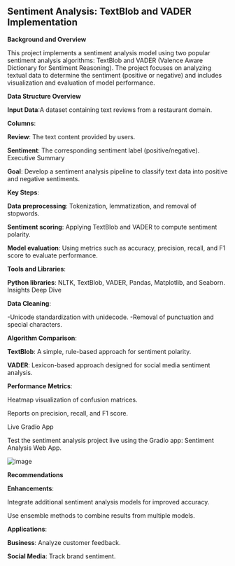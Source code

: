 ## Sentiment Analysis: TextBlob and VADER Implementation

**Background and Overview**

This project implements a sentiment analysis model using two popular sentiment analysis algorithms: TextBlob and VADER (Valence Aware Dictionary for Sentiment Reasoning). The project focuses on analyzing textual data to determine the sentiment (positive or negative) and includes visualization and evaluation of model performance.

**Data Structure Overview**

**Input Data**:A dataset containing text reviews from a restaurant domain.

**Columns**:

**Review**: The text content provided by users.

**Sentiment**: The corresponding sentiment label (positive/negative).
Executive Summary

**Goal**: Develop a sentiment analysis pipeline to classify text data into positive and negative sentiments.

**Key Steps**:

**Data preprocessing**: Tokenization, lemmatization, and removal of stopwords.

**Sentiment scoring**: Applying TextBlob and VADER to compute sentiment polarity.

**Model evaluation**: Using metrics such as accuracy, precision, recall, and F1 score to evaluate performance.

**Tools and Libraries**:

**Python libraries**: NLTK, TextBlob, VADER, Pandas, Matplotlib, and Seaborn.
Insights Deep Dive

**Data Cleaning**:

-Unicode standardization with unidecode.
-Removal of punctuation and special characters.

**Algorithm Comparison**:

**TextBlob**: A simple, rule-based approach for sentiment polarity.

**VADER**: Lexicon-based approach designed for social media sentiment analysis.

**Performance Metrics**:

Heatmap visualization of confusion matrices.

Reports on precision, recall, and F1 score.

Live Gradio App

Test the sentiment analysis project live using the Gradio app: Sentiment Analysis Web App.

![image](https://github.com/user-attachments/assets/feaf9287-4178-4bc8-ba58-43a963f5221c)


**Recommendations**

**Enhancements**:

Integrate additional sentiment analysis models for improved accuracy.

Use ensemble methods to combine results from multiple models.

**Applications**:

**Business**: Analyze customer feedback.

**Social Media**: Track brand sentiment.
